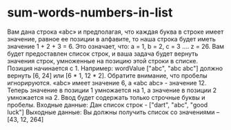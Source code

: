# sum-words-numbers-in-list

Вам дана строка «abc» и предполагая, что каждая буква в строке имеет значение, 
 равное ее позиции в алфавите, то наша строка будет иметь значение 1 + 2 + 3 = 6. 
Это означает, что: a = 1, b = 2, c = 3 .... z = 26.
Вам будет предоставлен список строк, и ваша задача будет вернуть значения строк,
умноженные на позицию этой строки в списке. Позиция начинается с 1.
Например: wordValue ["abc", "abc abc"] должно вернуть [6, 24] или [6 * 1, 12 * 2]. 
Обратите внимание, что пробелы игнорируются. «abc» имеет значение 6, 
а «abc abc» - значение 12. Теперь значение в позиции 1 умножается на 1, 
а значение в позиции 2 умножается на 2. Ввод будет содержать только строчные буквы 
и пробелы.
Входные данные:
Дан список строк - ["dart", "abc", "good luck"]
Выходные данные:
Вы должны получить список со значениями – [43, 12, 264]
